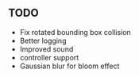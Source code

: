 
## TODO

* Fix rotated bounding box collision
* Better logging
* Improved sound
* controller support
* Gaussian blur for bloom effect

